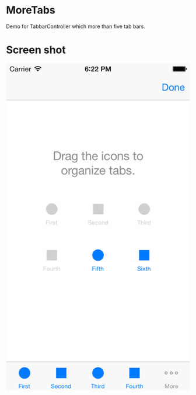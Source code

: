 # MoreTabs
Demo for TabbarController which more than five tab bars.

# Screen shot
![iPhone 5s](./Screenshot/SimulatorScreenShot1.png)
